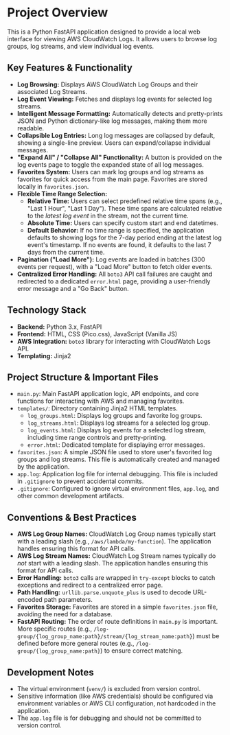 # Project Overview

This is a Python FastAPI application designed to provide a local web interface for viewing AWS CloudWatch Logs. It allows users to browse log groups, log streams, and view individual log events.

## Key Features & Functionality

*   **Log Browsing:** Displays AWS CloudWatch Log Groups and their associated Log Streams.
*   **Log Event Viewing:** Fetches and displays log events for selected log streams.
*   **Intelligent Message Formatting:** Automatically detects and pretty-prints JSON and Python dictionary-like log messages, making them more readable.
*   **Collapsible Log Entries:** Long log messages are collapsed by default, showing a single-line preview. Users can expand/collapse individual messages.
*   **"Expand All" / "Collapse All" Functionality:** A button is provided on the log events page to toggle the expanded state of all log messages.
*   **Favorites System:** Users can mark log groups and log streams as favorites for quick access from the main page. Favorites are stored locally in `favorites.json`.
*   **Flexible Time Range Selection:**
    *   **Relative Time:** Users can select predefined relative time spans (e.g., "Last 1 Hour", "Last 1 Day"). These time spans are calculated relative to the *latest log event* in the stream, not the current time.
    *   **Absolute Time:** Users can specify custom start and end datetimes.
    *   **Default Behavior:** If no time range is specified, the application defaults to showing logs for the 7-day period ending at the latest log event's timestamp. If no events are found, it defaults to the last 7 days from the current time.
*   **Pagination ("Load More"):** Log events are loaded in batches (300 events per request), with a "Load More" button to fetch older events.
*   **Centralized Error Handling:** All `boto3` API call failures are caught and redirected to a dedicated `error.html` page, providing a user-friendly error message and a "Go Back" button.

## Technology Stack

*   **Backend:** Python 3.x, FastAPI
*   **Frontend:** HTML, CSS (Pico.css), JavaScript (Vanilla JS)
*   **AWS Integration:** `boto3` library for interacting with CloudWatch Logs API.
*   **Templating:** Jinja2

## Project Structure & Important Files

*   `main.py`: Main FastAPI application logic, API endpoints, and core functions for interacting with AWS and managing favorites.
*   `templates/`: Directory containing Jinja2 HTML templates.
    *   `log_groups.html`: Displays log groups and favorite log groups.
    *   `log_streams.html`: Displays log streams for a selected log group.
    *   `log_events.html`: Displays log events for a selected log stream, including time range controls and pretty-printing.
    *   `error.html`: Dedicated template for displaying error messages.
*   `favorites.json`: A simple JSON file used to store user's favorited log groups and log streams. This file is automatically created and managed by the application.
*   `app.log`: Application log file for internal debugging. This file is included in `.gitignore` to prevent accidental commits.
*   `.gitignore`: Configured to ignore virtual environment files, `app.log`, and other common development artifacts.

## Conventions & Best Practices

*   **AWS Log Group Names:** CloudWatch Log Group names typically start with a leading slash (e.g., `/aws/lambda/my-function`). The application handles ensuring this format for API calls.
*   **AWS Log Stream Names:** CloudWatch Log Stream names typically do *not* start with a leading slash. The application handles ensuring this format for API calls.
*   **Error Handling:** `boto3` calls are wrapped in `try-except` blocks to catch exceptions and redirect to a centralized error page.
*   **Path Handling:** `urllib.parse.unquote_plus` is used to decode URL-encoded path parameters.
*   **Favorites Storage:** Favorites are stored in a simple `favorites.json` file, avoiding the need for a database.
*   **FastAPI Routing:** The order of route definitions in `main.py` is important. More specific routes (e.g., `/log-group/{log_group_name:path}/stream/{log_stream_name:path}`) must be defined before more general routes (e.g., `/log-group/{log_group_name:path}`) to ensure correct matching.

## Development Notes

*   The virtual environment (`venv/`) is excluded from version control.
*   Sensitive information (like AWS credentials) should be configured via environment variables or AWS CLI configuration, not hardcoded in the application.
*   The `app.log` file is for debugging and should not be committed to version control.
